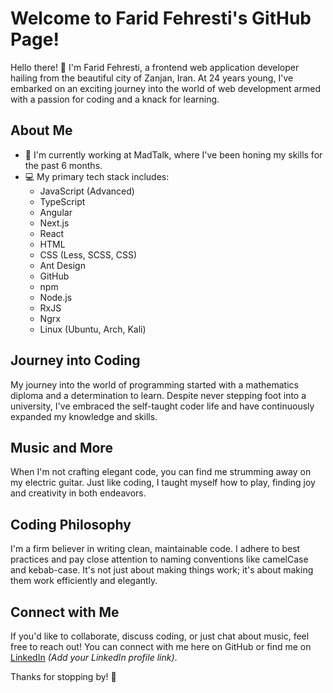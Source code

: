 # Welcome to Farid Fehresti's GitHub Page!

Hello there! 👋 I'm Farid Fehresti, a frontend web application developer hailing from the beautiful city of Zanjan, Iran. At 24 years young, I've embarked on an exciting journey into the world of web development armed with a passion for coding and a knack for learning.

## About Me

- 🔭 I'm currently working at MadTalk, where I've been honing my skills for the past 6 months.
- 💻 My primary tech stack includes:
  - JavaScript (Advanced)
  - TypeScript
  - Angular
  - Next.js
  - React
  - HTML
  - CSS (Less, SCSS, CSS)
  - Ant Design
  - GitHub
  - npm
  - Node.js
  - RxJS
  - Ngrx
  - Linux (Ubuntu, Arch, Kali)

## Journey into Coding

My journey into the world of programming started with a mathematics diploma and a determination to learn. Despite never stepping foot into a university, I've embraced the self-taught coder life and have continuously expanded my knowledge and skills.

## Music and More

When I'm not crafting elegant code, you can find me strumming away on my electric guitar. Just like coding, I taught myself how to play, finding joy and creativity in both endeavors.

## Coding Philosophy

I'm a firm believer in writing clean, maintainable code. I adhere to best practices and pay close attention to naming conventions like camelCase and kebab-case. It's not just about making things work; it's about making them work efficiently and elegantly.

## Connect with Me

If you'd like to collaborate, discuss coding, or just chat about music, feel free to reach out! You can connect with me here on GitHub or find me on [LinkedIn](#) *(Add your LinkedIn profile link)*.

Thanks for stopping by! 🚀
